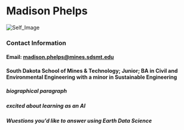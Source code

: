 # Madison Phelps

 ![Self_Image](https://user-images.githubusercontent.com/128856197/227646156-410f6c6f-b9f4-47c3-bea1-133d1506c48f.JPG)


 ### Contact Information
 #### Email: madison.phelps@mines.sdsmt.edu
 #### South Dakota School of Mines & Technology; Junior; BA in Civil and Environmental Engineering with a minor in Sustainable Engineering
 ##### biographical paragraph
 ##### excited about learning as an AI
 ##### Wuestions you'd like to answer using Earth Data Science
